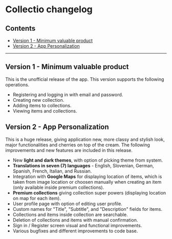 # Collectio changelog

## Contents

- [Version 1 - Minimum valuable product](#version-1---minimum-valuable-product)
- [Version 2 - App Personalization](#version-2---app-personalization)

<hr/>

## Version 1 - Minimum valuable product

This is the unofficial release of the app. This version supports the following operations.

- Registering and logging in with email and password.
- Creating new collection.
- Adding items to collections.
- Viewing items and collections.

## Version 2 - App Personalization

This is a huge release, giving application new, more classy and stylish look, major functionalities and cherries on top of the cream. The following improvements and new features are included in this release.

- New **light and dark themes**, with option of picking theme from system.
- **Translations in seven (7) languages** - English, Slovenian, German, Spanish, French, Italian, and Russian.
- Integration with **Google Maps** for displaying location of items, which is taken from image location or choosen manually when creating an item (only available inside premium collections).
- **Premium collections** giving collection super powers (displaying location on map for each item).
- User profile page with option of editing user profile.
- Custom names for "Title", "Subtitle", and "Description" fields for items.
- Collections and items inside collection are searchable.
- Deletion of collections and items with manual confirmation.
- Sign in / Register screen visual and functional improvements.
- Various bugfixes and different improvements to code base.
